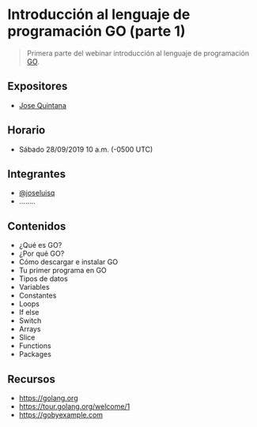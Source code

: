 # Introducción al lenguaje de programación GO (parte 1)
> Primera parte del webinar introducción al lenguaje de programación [GO](https://www.golang.org).

## Expositores
- [Jose Quintana](https://github.com/joseluisq)

## Horario
- Sábado 28/09/2019 10 a.m. (-0500 UTC)

## Integrantes
- [@joseluisq](https://github.com/joseluisq)
- ........

## Contenidos

- ¿Qué es GO?
- ¿Por qué GO?
- Cómo descargar e instalar GO
- Tu primer programa en GO
- Tipos de datos
- Variables
- Constantes
- Loops
- If else
- Switch
- Arrays
- Slice
- Functions
- Packages

## Recursos

- https://golang.org
- https://tour.golang.org/welcome/1
- https://gobyexample.com
